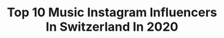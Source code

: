 ---
title: Top 10 Music Instagram Influencers In Switzerland In 2020
description: >-
  Find top music Instagram influencers in Switzerland in 2020. Most popular hashtags: #photography #stayhome #techno #calisthenics.
platform: Instagram
profiles:
  - username: "tamaralaraperez"
    fullname: >-
      TAMARA PEREZ - DSDS 2020
    location: "Switzerland"
    followers: 24776
    engagement: 2222
    commentsToLikes: 0.040101
    avatar: "https://scontent-ssn1-1.cdninstagram.com/v/t51.2885-19/s320x320/83944730_191688072196297_693049447734575104_n.jpg?_nc_ht=scontent-ssn1-1.cdninstagram.com&_nc_ohc=7xVINJ8rJzwAX_rDmXm&oh=27a762ae272fe737ce790455dbf7cca0&oe=5E9B8DD2"
    verified: false
    hashtags: "#cover, #dsds, #stayathome, #emotionen"
  - username: "zanaibhosle"
    fullname: >-
      
    location: "Switzerland"
    followers: 10506
    engagement: 527
    commentsToLikes: 0.071488
    avatar: "https://scontent-ams4-1.cdninstagram.com/v/t51.2885-19/s320x320/91223235_1896143440692411_2420840870233243648_n.jpg?_nc_ht=scontent-ams4-1.cdninstagram.com&_nc_ohc=d1E5IR45ZqEAX-TY9L7&oh=13f3b87d2d73e47dc80667f5236c3032&oe=5EB83928"
    verified: false
    hashtags: "#family, #staysafe, #newdecade, #classof2020"
  - username: "khainz"
    fullname: >-
      Khainz
    location: "Switzerland"
    followers: 15503
    engagement: 305
    commentsToLikes: 0.054722
    avatar: "https://scontent-lhr8-1.cdninstagram.com/v/t51.2885-19/s320x320/70788472_2284024745243966_6189006976857407488_n.jpg?_nc_ht=scontent-lhr8-1.cdninstagram.com&_nc_ohc=T2D_l0NqYvAAX9TzXeq&oh=f6804e6c3438c5cbea9f80c5b5e7af73&oe=5EBA9840"
    verified: false
    hashtags: "#stagedesign, #christmas, #roland, #feelingblessed"
  - username: "__manon_k"
    fullname: >-
      Manon
    location: "Switzerland"
    followers: 2465
    engagement: 1976
    commentsToLikes: 0.045816
    avatar: "https://scontent-scl2-1.cdninstagram.com/v/t51.2885-19/s320x320/73041370_460886144615448_3470980178199445504_n.jpg?_nc_ht=scontent-scl2-1.cdninstagram.com&_nc_ohc=IPOgolNu_5YAX9Vw3-A&oh=c31b473c6f29f3280038dd07b93ffa55&oe=5E9C991A"
    verified: false
    hashtags: "#roadtrip, #allblack, #strength, #gym"
  - username: "sebastian.konrad"
    fullname: >-
      Sebastian Konrad
    location: "Switzerland"
    followers: 12295
    engagement: 702
    commentsToLikes: 0.042260
    avatar: "https://scontent-atl3-1.cdninstagram.com/v/t51.2885-19/s320x320/90229296_1321684998030703_3133071375623782400_n.jpg?_nc_ht=scontent-atl3-1.cdninstagram.com&_nc_ohc=DyfrGUAt508AX_ZOV7B&oh=29c5ff0479fe3895fa86069f18bd01e2&oe=5EBA8D6C"
    verified: false
    hashtags: "#ootd, #photography, #zalandosneakers, #music"
  - username: "joelmattli"
    fullname: >-
      Joel Mattli
    location: "Switzerland"
    followers: 4748
    engagement: 1064
    commentsToLikes: 0.082431
    avatar: "https://scontent-lhr8-1.cdninstagram.com/v/t51.2885-19/s320x320/23733741_373002696476853_5012233478746406912_n.jpg?_nc_ht=scontent-lhr8-1.cdninstagram.com&_nc_ohc=W2Bg6wvaPNUAX9nuBZu&oh=7121948ffd96fa51490f8e03d90a88ed&oe=5EBB4312"
    verified: false
    hashtags: "#ocean, #morocco, #calistenia, #kick"
  - username: "jorgeviladoms"
    fullname: >-
      Jorge  Viladoms
    location: "Switzerland"
    followers: 49915
    engagement: 639
    commentsToLikes: 0.027208
    avatar: "https://scontent-lhr8-1.cdninstagram.com/v/t51.2885-19/s320x320/14592102_1186837234725640_9063365392474308608_a.jpg?_nc_ht=scontent-lhr8-1.cdninstagram.com&_nc_ohc=D_5HwO2irVcAX9Zf8xE&oh=7a85de43d80f0a4cb95fa3ea990009b8&oe=5EB8D1EC"
    verified: true
    hashtags: "#conservatoiredelausannemy, #photo, #tamayo, #imissesit"
  - username: "leonsomov"
    fullname: >-
      leonsomov
    location: "Switzerland"
    followers: 33029
    engagement: 255
    commentsToLikes: 0.004087
    avatar: "https://scontent-ams4-1.cdninstagram.com/v/t51.2885-19/s320x320/65522764_2130016303964009_5415116838633734144_n.jpg?_nc_ht=scontent-ams4-1.cdninstagram.com&_nc_ohc=z1EvRv1OMtkAX8pOpX6&oh=8b59d46b0c042c644643ab8ea1ce556f&oe=5EB225F9"
    verified: true
    hashtags: "#mesmerizing, #switzerland, #silverado, #loveyou"
  - username: "loumalou_blog"
    fullname: >-
      Nadja Zimmermann
    location: "Switzerland"
    followers: 17210
    engagement: 176
    commentsToLikes: 0.067107
    avatar: "https://scontent-bos3-1.cdninstagram.com/v/t51.2885-19/s320x320/30911982_269362926938100_1126063373297909760_n.jpg?_nc_ht=scontent-bos3-1.cdninstagram.com&_nc_ohc=4muy4icSFtgAX_gNbgH&oh=3aa69e3b7642e18459a19b41df8f1992&oe=5EBD6007"
    verified: true
    hashtags: "#healthystuff, #suppenkasper, #eiger, #raspberrylove"
  - username: "lorenz.weisse"
    fullname: >-
      Lorenz Weisse
    location: "Switzerland"
    followers: 138548
    engagement: 230
    commentsToLikes: 0.015918
    avatar: "https://scontent-ams4-1.cdninstagram.com/v/t51.2885-19/s320x320/67623570_544696702732558_4240790587118190592_n.jpg?_nc_ht=scontent-ams4-1.cdninstagram.com&_nc_ohc=udAqxzgYcRMAX-_mZhi&oh=bb3bca50698bcb5b5b3cd4b73c606956&oe=5EB8C6B0"
    verified: false
    hashtags: "#hellofrom, #bundaberg, #bundabergnaturemoments, #brewedtobebetter"
---